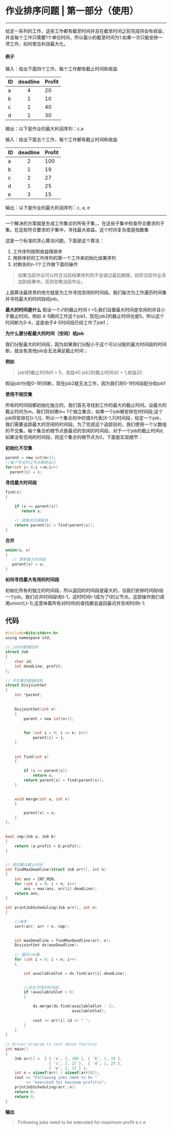 # 作业排序问题 | 第一部分（使用）
****
给定一系列的工作，这些工作都有截至时间并且在截至时间之前完成将会有收益，并且每个工作只需要1个单位时间，所以最小的截至时间为1.如果一次只能安排一项工作，如何使总利润最大化。

#### 例子
输入：给出下面四个工作，每个工作都有截止时间和收益

|ID|deadline|Profit|
|-|:-:|-|
|a|4|20|
|b|1|10
|c|1|40  
|d|1|30

输出：以下是作业的最大利润序列：c,a

输入：给出下面五个工作，每个工作都有截止时间和收益

|ID|deadline|Profit|
|-|:-:|-|
|a|2|100|
|b|1|19
|c|2|27
|d|1|25
|e|3|15

输出：以下是作业的最大利润序列：c, a, e

***
一个解决的方案就是生成工作集合的所有子集，，在这些子集中检查符合要求的子集。在这些符合要求的子集中，寻找最大收益。这个时间复杂度是指数集

这是一个标准的贪心算法问题。下面是这个算法：
1. 工作序列按照收益降排序
2. 用排序好的工作序列的第一个工作来初始化结果序列
3. 对剩余的n-1个工作做下面的操作
>如果当前作业可以符合当前结果序列而不会错过最后期限，则将当前作业添加到结果中。否则忽略当前作业。

上面算法最昂贵的地方就是为工作寻找空闲的时间段。我们每次为工作遍历时间集并寻找最大的时间段给job。

**最大的时间是什么**
假设一个J1的截止时间 t =5;我们设置最大时间是空闲的并且小于截止时间，例如 4-5期间工作这个job1，现在job2的截止时间也是5，所以这个时间断为3-4，这是由于4-5时间段已经工作了job1；

**为什么要分配最大的时间（空闲）给job**

我们分配最大的时间段，因为如果我们分配小于这个可以分配的最大时间段的时间断，就会有其他job会无法满足截止时间；

**例如**
> job1的截止时间d1 = 5，收益40
> job2的截止时间d2 = 1,收益20

假设job1分配0-1时间断，现在job2就无法工作，因为我们将0-1时间段配分给job1


**使用不相交集**

所有的时间段都初始化独立的，我们首先寻找到工作的最大的截止时间。设最大的截止时间为m，我们将创建m+ 1个独立集合，如果一个job被安排在t时间段,这个job将安排在[t-1,t]，所以一个集合的中的值X代表[X-1,X]时间段，给定一个job，我们需要追踪最大的空闲的时间段。为了完成这个追踪目的，我们使用一个父数组的不交集。每个集合的根节点是最迟的空闲的时间段，对于一个job的截止时间d,如果没有空闲的时间段，则这个集合的根节点为0，下面是实现细节：

**初始化不交集**

```c
parent = new int[m+1];
//每个节点的父节点都是自己
for(int i= 0;i <=m;i++)
  parent[i] = i;
```

**寻找最大时间段**

```c
find(s)
{
    
    if (s == parent[s])
       return s;

    // 递推并压缩路径
    return parent[s] = find(parent[s]);
} 

```

**合并**

```c
union(u, v)
{
   // 更新最大时间段
   parent[v] = u;
} 

```

**如何寻找最大有用的时间段**

初始化所有的独立的时间段，所以返回的时间段是最大的，当我们安排时间段t给一个job。我们合并时间段t和t-1，这时时间t-1成为了t的父节点。这部操作我们调用union(t,t-1),这意味着所有对时间t的查找都会返回最迟并空闲时间t-1;

## 代码

```c
#include<bits/stdc++.h> 
using namespace std; 
  
// job的数据结构
struct Job 
{ 
    char id; 
    int deadLine, profit; 
}; 
  
// 不交集的数据结构
struct DisjointSet 
{ 
    int *parent; 
  
    
    DisjointSet(int n) 
    { 
        parent = new int[n+1]; 
  
        
        for (int i = 0; i <= n; i++) 
            parent[i] = i; 
    } 
  
   
    int find(int s) 
    { 

        if (s == parent[s]) 
            return s; 
        return parent[s] = find(parent[s]); 
    } 
  

    void merge(int u, int v) 
    { 

        parent[v] = u; 
    } 
}; 
  

bool cmp(Job a, Job b) 
{ 
    return (a.profit > b.profit); 
} 
  

// 查找最大截止时间
int findMaxDeadline(struct Job arr[], int n) 
{ 
    int ans = INT_MIN; 
    for (int i = 0; i < n; i++) 
        ans = max(ans, arr[i].deadLine); 
    return ans; 
} 
  
int printJobScheduling(Job arr[], int n) 
{ 

    //降序
    sort(arr, arr + n, cmp); 
  

    int maxDeadline = findMaxDeadline(arr, n); 
    DisjointSet ds(maxDeadline); 
  
    // 遍历job集
    for (int i = 0; i < n; i++) 
    { 

        int availableSlot = ds.find(arr[i].deadLine); 
  

        //存在可用的时间段
        if (availableSlot > 0) 
        { 

            ds.merge(ds.find(availableSlot - 1),  
                             availableSlot); 
  
            cout << arr[i].id << " "; 
        } 
    } 
} 
  
// Driver program to test above function 
int main() 
{ 
    Job arr[] =  { { 'a', 2, 100 }, { 'b', 1, 19 },  
                   { 'c', 2, 27 },  { 'd', 1, 25 },  
                   { 'e', 3, 15 } }; 
    int n = sizeof(arr) / sizeof(arr[0]); 
    cout << "Following jobs need to be "
         << "executed for maximum profit\n"; 
    printJobScheduling(arr, n); 
    return 0; 
    return 0; 
} 

```

**输出**
>Following jobs need to be executed for maximum profit
a c e 